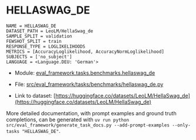 # HELLASWAG_DE

````
NAME = HELLASWAG_DE
DATASET_PATH = LeoLM/HellaSwag_de
SAMPLE_SPLIT = validation
FEWSHOT_SPLIT = train
RESPONSE_TYPE = LOGLIKELIHOODS
METRICS = [AccuracyLoglikelihood, AccuracyNormLoglikelihood]
SUBJECTS = ['no_subject']
LANGUAGE = <Language.DEU: 'German'>
````

- Module: [eval_framework.tasks.benchmarks.hellaswag_de](eval_framework.tasks.benchmarks.hellaswag_de)

- File: [src/eval_framework/tasks/benchmarks/hellaswag_de.py](../../src/eval_framework/tasks/benchmarks/hellaswag_de.py)

- Link to dataset: [https://huggingface.co/datasets/LeoLM/HellaSwag_de](https://huggingface.co/datasets/LeoLM/HellaSwag_de)

More detailed documentation, with prompt examples and ground truth completions, can be generated with `uv run python src/eval_framework/generate_task_docs.py --add-prompt-examples --only-tasks "HELLASWAG_DE"`.
